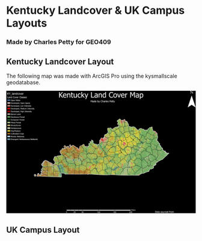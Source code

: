 # Kentucky Landcover & UK Campus Layouts
### Made by Charles Petty for GEO409 

## Kentucky Landcover Layout

The following map was made with ArcGIS Pro using the kysmallscale geodatabase.

![Kentucky Land Cover Map](KentuckyLandCoverLayout.jpg)

## UK Campus Layout